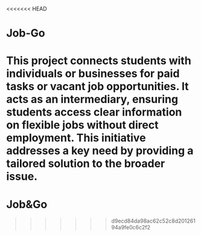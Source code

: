 <<<<<<< HEAD
# Job-Go
This project connects students with individuals or businesses for paid tasks or vacant job opportunities. It acts as an intermediary, ensuring students access clear information on flexible jobs without direct employment. This initiative addresses a key need by providing a tailored solution to the broader issue.
=======
# Job&Go
>>>>>>> d9ecd84da98ac62c52c8d20126194a9fe0c6c2f2
